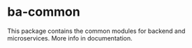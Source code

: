 # ba-common
        
This package contains the common modules for backend and microservices.
More info in documentation.